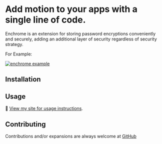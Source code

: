 # Add motion to your apps with a single line of code.

Enchrome is an extension for storing password encryptions conveniently and securely, adding an additional layer of security regardless of security strategy.

For Example:

<a href="https://sitownle.dev/experimental/enchrome">
  <img src="" alt="enchrome example">
</a>

## Installation

## Usage

📖 [View my site for usage instructions](https://sitownle.dev/experimental/enchrome).

## Contributing

Contributions and/or expansions are always welcome at <a href="https://github.com/sitownle/enchrome/issues">GitHub</a>
